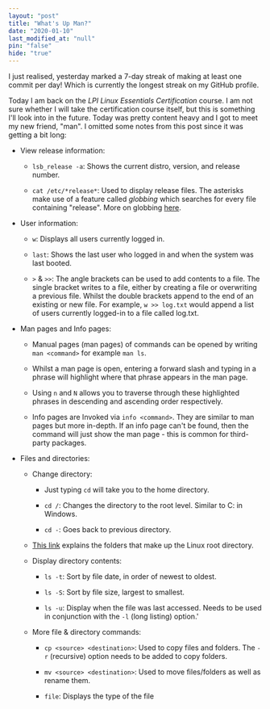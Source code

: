 ```yaml
---
layout: "post"
title: "What's Up Man?"
date: "2020-01-10"
last_modified_at: "null"
pin: "false"
hide: "true"
---
```


I just realised, yesterday marked a 7-day streak of making at least one commit
per day! Which is currently the longest streak on my GitHub profile.

Today I am back on the _LPI Linux Essentials Certification_ course. I am not
sure whether I will take the certification course itself, but this is something
I'll look into in the future. Today was pretty content heavy and I got to meet
my new friend, "man". I omitted some notes from this post since it was getting a
bit long:

- View release information:

  - `lsb_release -a`: Shows the current distro, version, and release number.

  - `cat /etc/*release*`: Used to display release files. The asterisks make
    use of a feature called _globbing_ which searches for every file
    containing "release". More on
    globbing [here](https://linuxhint.com/bash_globbing_tutorial/).

- User information:

  - `w`: Displays all users currently logged in.

  - `last`: Shows the last user who logged in and when the system was last
    booted.

  - `>` & `>>`: The angle brackets can be used to add contents to a file. The
    single bracket writes to a file, either by creating a file or overwriting
    a previous file. Whilst the double brackets append to the end of an
    existing or new file. For example, `w >> log.txt` would append a list of
    users currently logged-in to a file called log.txt.

- Man pages and Info pages:

  - Manual pages (man pages) of commands can be opened by
    writing `man <command>` for example `man ls`.

  - Whilst a man page is open, entering a forward slash and typing in a phrase
    will highlight where that phrase appears in the man page.

  - Using `n` and `N` allows you to traverse through these highlighted phrases
    in descending and ascending order respectively.

  - Info pages are Invoked via `info <command>`. They are similar to man pages
    but more in-depth. If an info page can't be found, then the command will
    just show the man page - this is common for third-party packages.

- Files and directories:

  - Change directory:

    - Just typing `cd` will take you to the home directory.

    - `cd /`: Changes the directory to the root level. Similar to C: in
      Windows.

    - `cd -`: Goes back to previous directory.

  - [This link](https://www.howtogeek.com/117435/htg-explains-the-linux-directory-structure-explained/)
    explains the folders that make up the Linux root directory.

  - Display directory contents:

    - `ls -t`: Sort by file date, in order of newest to oldest.

    - `ls -S`: Sort by file size, largest to smallest.

    - `ls -u`: Display when the file was last accessed. Needs to be used in
      conjunction with the `-l` (long listing) option.'

  - More file & directory commands:

    - `cp <source> <destination>`: Used to copy files and folders.
      The `-r` (recursive) option needs to be added to copy folders.

    - `mv <source> <destination>`: Used to move files/folders as well as
      rename them.

    - `file`: Displays the type of the file
